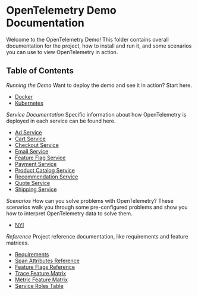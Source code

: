 # OpenTelemetry Demo Documentation

Welcome to the OpenTelemetry Demo! This folder contains overall documentation
for the project, how to install and run it, and some scenarios you can use to
view OpenTelemetry in action.

## Table of Contents

*Running the Demo*
Want to deploy the demo and see it in action? Start here.

- [Docker](./docker_deployment.md)
- [Kubernetes](./kubernetes_deployment.md)

*Service Documentation*
Specific information about how OpenTelemetry is deployed in each service can be
found here.

- [Ad Service](./services/adservice.md)
- [Cart Service](./services/cartservice.md)
- [Checkout Service](./services/checkoutservice.md)
- [Email Service](./services/emailservice.md)
- [Feature Flag Service](./services/featureflagservice.md)
- [Payment Service](./services/paymentservice.md)
- [Product Catalog Service](./services/productcatalogservice.md)
- [Recommendation Service](./services/recommendationservice.md)
- [Quote Service](./services/quoteservice.md)
- [Shipping Service](./services/shippingservice.md)

*Scenarios*
How can you solve problems with OpenTelemetry? These scenarios walk you through
some pre-configured problems and show you how to interpret OpenTelemetry data to
solve them.

- [NYI](./README.md)

*Reference*
Project reference documentation, like requirements and feature matrices.

- [Requirements](./requirements/)
- [Span Attributes Reference](./manual_span_attributes.md)
- [Feature Flags Reference](./feature_flags.md)
- [Trace Feature Matrix](./trace_service_features.md)
- [Metric Feature Matrix](./metric_service_features.md)
- [Service Roles Table](./service_table.md)
